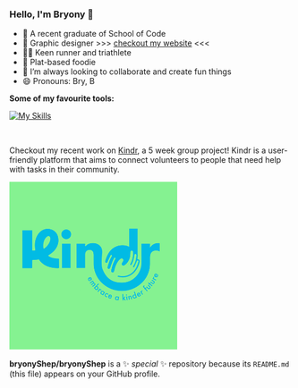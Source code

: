 ### Hello, I'm Bryony 👋
- 🚀 A recent graduate of School of Code
- 🎨 Graphic designer >>> [checkout my website](https://bryonyshepherd.com) <<<
- 🏃‍♀️ Keen runner and triathlete
- 🌱 Plat-based foodie
- 🔮 I’m always looking to collaborate and create fun things
- 😄 Pronouns: Bry, B

**Some of my favourite tools:**  

[![My Skills](https://skillicons.dev/icons?i=bootstrap,html,ai,js,nodejs,figma&theme=light)](https://skillicons.dev)



​

Checkout my recent work on [Kindr](https://github.com/bryonyShep/kindr), a 5 week group project!
Kindr is a user-friendly platform that aims to connect volunteers to people that need help with tasks in their community. 



<img src="Kindranimation.gif" alt="Alt Text" height="300">




**bryonyShep/bryonyShep** is a ✨ _special_ ✨ repository because its `README.md` (this file) appears on your GitHub profile.
